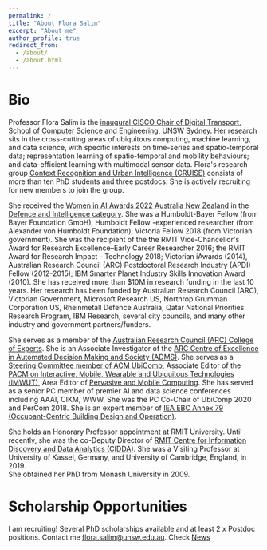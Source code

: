 ```yaml
---
permalink: /
title: "About Flora Salim"
excerpt: "About me"
author_profile: true
redirect_from: 
  - /about/
  - /about.html
---
```


Bio
======

Professor Flora Salim is the [inaugural CISCO Chair of Digital Transport](https://www.unsw.edu.au/news/2022/02/unsw-welcomes-professor-flora-salim-an-inaugural-chair-in-digital-transport), [School of Computer Science and Engineering](https://www.unsw.edu.au/engineering/our-schools/computer-science-and-engineering), UNSW Sydney. Her research sits in the cross-cutting areas of ubiquitous computing, machine learning, and data science, with specific interests on time-series and spatio-temporal data; representation learning of spatio-temporal and mobility behaviours; and data-efficient learning with multimodal sensor data. Flora's research group [Context Recognition and Urban Intelligence (CRUISE)](https://cruiseresearchgroup.github.io/) consists of more than ten PhD students and three postdocs. She is actively recruiting for new members to join the group.

She received the [Women in AI Awards 2022 Australia New Zealand](https://www.unsw.edu.au/news/2022/04/unsw-researcher-receives-award-recognising-women-in-artificial-i) in the [Defence and Intelligence category](https://www.womeninai.co/_files/ugd/da1ccd_284518d2150644edadd76aa15c31fb35.pdf). She was a Humboldt-Bayer Fellow (from Bayer Foundation GmbH), Humboldt Fellow -experienced researcher (from Alexander von Humboldt Foundation), Victoria Fellow 2018 (from Victorian government). She was the recipient of the the RMIT Vice-Chancellor's Award for Research Excellence–Early Career Researcher 2016; the RMIT Award for Research Impact - Technology 2018; Victorian iAwards (2014), Australian Research Council (ARC) Postdoctoral Research Industry (APDI) Fellow (2012-2015); IBM Smarter Planet Industry Skills Innovation Award (2010). She has received more than $10M in research funding in the last 10 years. Her research has been funded by Australian Research Council (ARC), Victorian Government, Microsoft Research US, Northrop Grumman Corporation US, Rheinmetall Defence Australia, Qatar National Priorities Research Program, IBM Research, several city councils, and many other industry and government partners/funders. 

She serves as a member of the [Australian Research Council (ARC) College of Experts](https://www.arc.gov.au/about-arc/arc-profile/arc-committees/arc-college-experts). She is an Associate Investigator of the [ARC Centre of Excellence in Automated Decision Making and Society (ADMS)](https://www.admscentre.org.au/). She serves as a [Steering Committee member of ACM UbiComp](https://www.ubicomp.org/sc/), Associate Editor of the [PACM on Interactive, Mobile, Wearable and Ubiquitous Technologies (IMWUT)](https://dl.acm.org/journal/imwut), Area Editor of [Pervasive and Mobile Computing](https://www.journals.elsevier.com/pervasive-and-mobile-computing). She has served as a senior PC member of premier AI and data science conferences including AAAI, CIKM, WWW. She was the PC Co-Chair of UbiComp 2020 and PerCom 2018. She is an expert member of [IEA EBC Annex 79 (Occupant-Centric Building Design and Operation)](https://annex79.iea-ebc.org/).

She holds an Honorary Professor appointment at RMIT University. Until recently, she was the co-Deputy Director of [RMIT Centre for Information Discovery and Data Analytics (CIDDA)](https://www.rmit.edu.au/research/centres-collaborations/centre-for-information-discovery-and-data-analytics). She was a Visiting Professor at University of Kassel, Germany, and University of Cambridge, England, in 2019.  
She obtained her PhD from Monash University in 2009. 


Scholarship Opportunities
======
I am recruiting! Several PhD scholarships available and at least 2 x Postdoc positions. Contact me flora.salim@unsw.edu.au. 
Check [News](/news)

